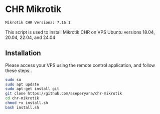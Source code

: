 # CHR Mikrotik
```sh
Mikrotik CHR Versiona: 7.16.1
```
This script is used to install Mikrotik CHR on VPS Ubuntu versions 18.04, 20.04, 22.04, and 24.04

## Installation

Please access your VPS using the remote control application, and follow these steps:.

```sh
sudo su
sudo apt update
sudo apt-get install git
git clone https://github.com/aseperyana/chr-mikrotik
cd chr-mikrotik
chmod +x install.sh
bash install.sh
```
